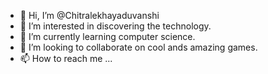 - 👋 Hi, I’m @Chitralekhayaduvanshi
- 👀 I’m interested in discovering the technology.
- 🌱 I’m currently learning computer science.
- 💞️ I’m looking to collaborate on cool ands amazing games.
- 📫 How to reach me ...

<!---
Chitralekhayaduvanshi/Chitralekhayaduvanshi is a ✨ special ✨ repository because its `README.md` (this file) appears on your GitHub profile.
You can click the Preview link to take a look at your changes.
--->
